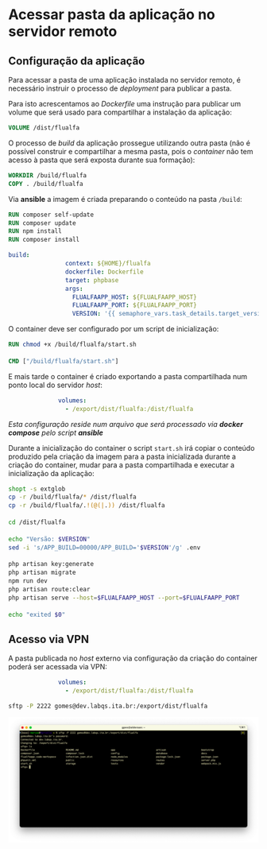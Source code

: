 # Acessar pasta da aplicação no servidor remoto

## Configuração da aplicação

Para acessar a pasta de uma aplicação instalada no servidor remoto, é necessário instruir o processo de _deployment_ para publicar a pasta.

Para isto acrescentamos ao *Dockerfile* uma instrução para publicar um volume que será usado para compartilhar a instalação da aplicação:

```Dockerfile
VOLUME /dist/flualfa
```

O processo de _build_ da aplicação prossegue utilizando outra pasta (não é possível construir e compartilhar a mesma pasta, pois o _container_ não tem acesso à pasta que será exposta durante sua formação):

```Dockerfile
WORKDIR /build/flualfa
COPY . /build/flualfa
```

Via **ansible** a imagem é criada preparando o conteúdo na pasta `/build`:

```Dockerfile
RUN composer self-update
RUN composer update
RUN npm install
RUN composer install
```

```yaml
build:
                context: ${HOME}/flualfa
                dockerfile: Dockerfile
                target: phpbase
                args:
                  FLUALFAAPP_HOST: ${FLUALFAAPP_HOST}
                  FLUALFAAPP_PORT: ${FLUALFAAPP_PORT}
                  VERSION: '{{ semaphore_vars.task_details.target_version }}'
```

O container deve ser configurado por um script de inicialização:

```Dockerfile
RUN chmod +x /build/flualfa/start.sh

CMD ["/build/flualfa/start.sh"]
```

E mais tarde o container é criado exportando a pasta compartilhada num ponto local do servidor _host_:

```yaml
              volumes:
                - /export/dist/flualfa:/dist/flualfa
```
_Esta configuração reside num arquivo que será processado via **docker compose** pelo script **ansible**_

Durante a inicialização do container o script `start.sh` irá copiar o conteúdo produzido pela criação da imagem para a pasta inicializada durante a criação do container, mudar para a pasta compartilhada e executar a inicialização da aplicação:

```sh
shopt -s extglob
cp -r /build/flualfa/* /dist/flualfa
cp -r /build/flualfa/.!(@(|.)) /dist/flualfa

cd /dist/flualfa

echo "Versão: $VERSION"
sed -i 's/APP_BUILD=00000/APP_BUILD='$VERSION'/g' .env

php artisan key:generate
php artisan migrate
npm run dev
php artisan route:clear
php artisan serve --host=$FLUALFAAPP_HOST --port=$FLUALFAAPP_PORT

echo "exited $0"
```

## Acesso via **VPN**

A pasta publicada no _host_ externo via configuração da criação do container poderá ser acessada via VPN:

```yaml
              volumes:
                - /export/dist/flualfa:/dist/flualfa
```

```sh
sftp -P 2222 gomes@dev.labqs.ita.br:/export/dist/flualfa
```

![Pasta remota](./images/01-sftp-export.png)
